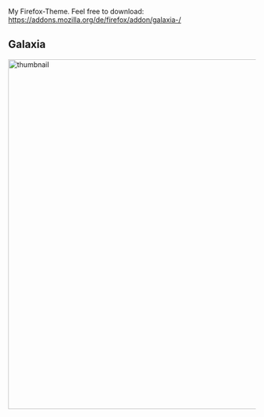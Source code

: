 My Firefox-Theme. Feel free to download: https://addons.mozilla.org/de/firefox/addon/galaxia-/



<h2>Galaxia</h2>

<img width="710" alt="thumbnail" src="https://user-images.githubusercontent.com/57140925/138152805-da150f86-61ef-48e2-a9a8-d88044bedbf4.png">

